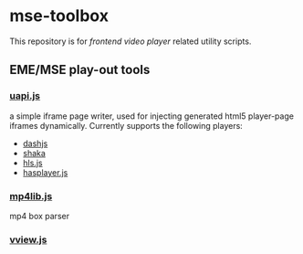 # mse-toolbox
This repository is for *frontend video player* related utility scripts.

## EME/MSE play-out tools

### [uapi.js](uapi/)
a simple iframe page writer, used for injecting generated html5 player-page iframes dynamically. Currently supports the following players:
 - [dashjs](https://github.com/Dash-Industry-Forum/dash.js)
 - [shaka](https://github.com/google/shaka-player)
 - [hls.js](https://github.com/video-dev/hls.js)
 - [hasplayer.js](https://github.com/Orange-OpenSource/hasplayer.js)

### [mp4lib.js](mp4lib/)
mp4 box parser

### [vview.js](vview/)
